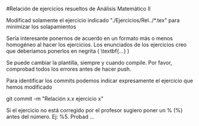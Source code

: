 #Relación de ejercicios resueltos de Análisis Matemático II

Modificad solamente el ejercicio indicado "./Ejercicios/Rel../\*.tex" para minimizar los solapamientos

Sería interesante ponernos de acuerdo en un formato más o menos homogéneo al hacer los ejercicios.
Los enunciados de los ejercicios creo que deberíamos ponerlos en negrita ( \\textbf{...} )

Se puede cambiar la plantilla, siempre y cuando compile. Por favor, comprobad todos los errores antes de hacer push.

Para identificar los commits podemos indicar expresamente el ejercicio que hemos modificado

git commit -m "Relación x.x ejercicio x"

Si el ejercicio no está corregido por el profesor sugiero poner un % (\%) antes del número.
Ej: %5. Probad ...
